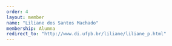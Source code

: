 ```yaml
---
order: 4
layout: member
name: "Liliane dos Santos Machado"
membership: Alumna
redirect_to: "http://www.di.ufpb.br/liliane/liliane_p.html"
---
```


